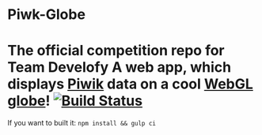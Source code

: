 # Piwk-Globe
The official competition repo for Team Develofy
A web app, which displays [Piwik](https://github.com/piwik/piwik) data on a cool [WebGL globe](https://github.com/dataarts/webgl-globe/)!
[![Build Status](https://magnum.travis-ci.com/staticshowdown/ss15-develofy.svg?token=ZGdBtA7DTbNrxJzxoRUW&branch=master)](https://magnum.travis-ci.com/staticshowdown/ss15-develofy)
===

If you want to built it:
`npm install && gulp ci`